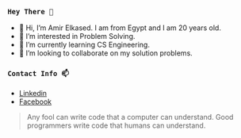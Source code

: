 ### `Hey There 👋`

- 👋 Hi, I’m Amir Elkased. I am from Egypt and I am 20 years old.
- 👀 I’m interested in Problem Solving. 
- 🌱 I’m currently learning CS Engineering.
- 💞️ I’m looking to collaborate on my solution problems.

### `Contact Info 📫`

- [Linkedin](www.linkedin.com/in.amirelkased)
- [Facebook](www.facebook.me/amirelkased0)

> Any fool can write code that a computer can understand. Good programmers write code that humans can understand.
<!---
amirelkased/amirelkased is a ✨ special ✨ repository because its `README.md` (this file) appears on your GitHub profile.
You can click the Preview link to take a look at your changes.
--->
